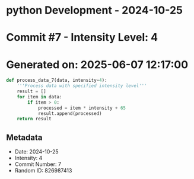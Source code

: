 ﻿# python Development - 2024-10-25
# Commit #7 - Intensity Level: 4
# Generated on: 2025-06-07 12:17:00
```python
def process_data_7(data, intensity=4):
    '''Process data with specified intensity level'''
    result = []
    for item in data:
        if item > 0:
            processed = item * intensity + 65
            result.append(processed)
    return result
```
## Metadata
- Date: 2024-10-25
- Intensity: 4
- Commit Number: 7
- Random ID: 826987413
